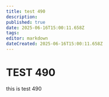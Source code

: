 ```yaml
---
title: test 490
description: 
published: true
date: 2025-06-16T15:00:11.658Z
tags: 
editor: markdown
dateCreated: 2025-06-16T15:00:11.658Z
---
```


# TEST 490
this is test 490

